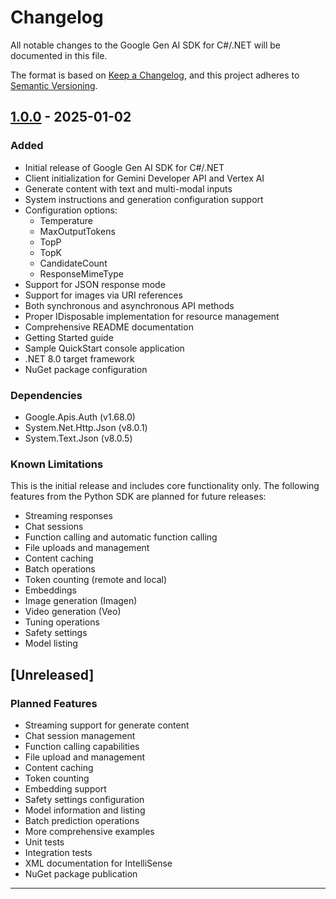 # Changelog

All notable changes to the Google Gen AI SDK for C#/.NET will be documented in this file.

The format is based on [Keep a Changelog](https://keepachangelog.com/en/1.0.0/),
and this project adheres to [Semantic Versioning](https://semver.org/spec/v2.0.0.html).

## [1.0.0] - 2025-01-02

### Added
- Initial release of Google Gen AI SDK for C#/.NET
- Client initialization for Gemini Developer API and Vertex AI
- Generate content with text and multi-modal inputs
- System instructions and generation configuration support
- Configuration options:
  - Temperature
  - MaxOutputTokens
  - TopP
  - TopK
  - CandidateCount
  - ResponseMimeType
- Support for JSON response mode
- Support for images via URI references
- Both synchronous and asynchronous API methods
- Proper IDisposable implementation for resource management
- Comprehensive README documentation
- Getting Started guide
- Sample QuickStart console application
- .NET 8.0 target framework
- NuGet package configuration

### Dependencies
- Google.Apis.Auth (v1.68.0)
- System.Net.Http.Json (v8.0.1)
- System.Text.Json (v8.0.5)

### Known Limitations
This is the initial release and includes core functionality only. The following features from the Python SDK are planned for future releases:
- Streaming responses
- Chat sessions
- Function calling and automatic function calling
- File uploads and management
- Content caching
- Batch operations
- Token counting (remote and local)
- Embeddings
- Image generation (Imagen)
- Video generation (Veo)
- Tuning operations
- Safety settings
- Model listing

## [Unreleased]

### Planned Features
- Streaming support for generate content
- Chat session management
- Function calling capabilities
- File upload and management
- Content caching
- Token counting
- Embedding support
- Safety settings configuration
- Model information and listing
- Batch prediction operations
- More comprehensive examples
- Unit tests
- Integration tests
- XML documentation for IntelliSense
- NuGet package publication

---

[1.0.0]: https://github.com/googleapis/python-genai/releases/tag/csharp-v1.0.0
